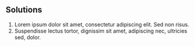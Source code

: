 ## Solutions

1. Lorem ipsum dolor sit amet, consectetur adipiscing elit. Sed non risus.
2. Suspendisse lectus tortor, dignissim sit amet, adipiscing nec, ultricies sed, dolor.

